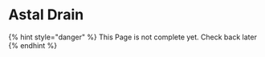 # Astal Drain

{% hint style="danger" %}
This Page is not complete yet. Check back later
{% endhint %}

